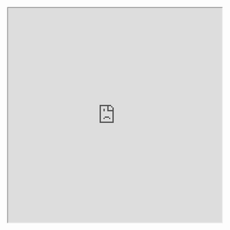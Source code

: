 <html>
  <body>
    <center>
    <iframe width="500" height="500" src="https://docs.google.com/spreadsheets/d/14OLfDe0jdz1kwO_DtR-WMh9gToSFPKzaR2YlQ-RNkCw/edit?usp=sharing"></iframe>
    </center>
  </body>
</html>
